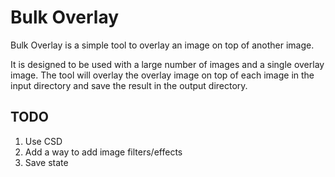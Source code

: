 # Bulk Overlay

Bulk Overlay is a simple tool to overlay an image on top of another image.

It is designed to be used with a large number of images and a single overlay image. The tool will overlay the overlay image on top of each image in the input directory and save the result in the output directory.

## TODO
1. Use CSD
2. Add a way to add image filters/effects
3. Save state
